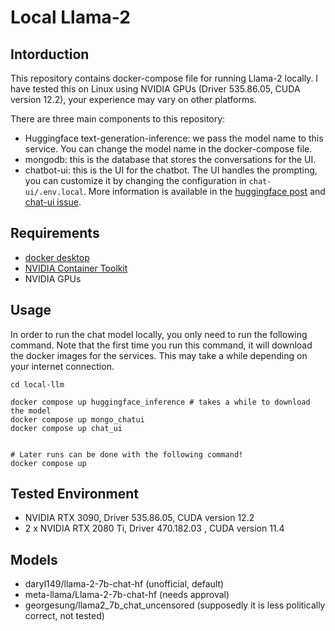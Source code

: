 # Local Llama-2 

## Intorduction

This repository contains docker-compose file for running Llama-2 locally. I have tested this on Linux using NVIDIA GPUs (Driver 535.86.05, CUDA version 12.2), your experience may vary on other platforms. 

There are three main components to this repository:
 - Huggingface text-generation-inference: we pass the model name to this service. You can change the model name in the docker-compose file.
 - mongodb: this is the database that stores the conversations for the UI. 
 - chatbot-ui: this is the UI for the chatbot. The UI handles the prompting, you can customize it by changing the configuration in `chat-ui/.env.local`. More information is available in the [huggingface post](https://huggingface.co/blog/llama2#how-to-prompt-llama-2) and [chat-ui issue](https://github.com/huggingface/chat-ui/issues/361).

## Requirements
- [docker desktop](https://docs.docker.com/desktop/install/ubuntu/)
- [NVIDIA Container Toolkit](https://docs.nvidia.com/datacenter/cloud-native/container-toolkit/latest/install-guide.html)
- NVIDIA GPUs 

## Usage

In order to run the chat model locally, you only need to run the following command. Note that the first time you run this command, it will download the docker images for the services. This may take a while depending on your internet connection.

```
cd local-llm 

docker compose up huggingface_inference # takes a while to download the model
docker compose up mongo_chatui
docker compose up chat_ui


# Later runs can be done with the following command! 
docker compose up
```


## Tested Environment
- NVIDIA RTX 3090, Driver 535.86.05, CUDA version 12.2
- 2 x NVIDIA RTX 2080 Ti, Driver 470.182.03 , CUDA version 11.4


## Models
- daryl149/llama-2-7b-chat-hf (unofficial, default)
- meta-llama/Llama-2-7b-chat-hf (needs approval)
- georgesung/llama2_7b_chat_uncensored (supposedly it is less politically correct, not tested)



